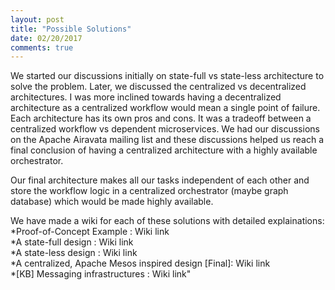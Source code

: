 ```yaml
---
layout: post
title: "Possible Solutions"
date: 02/20/2017    
comments: true
---
```

We started our discussions initially on state-full vs state-less architecture to solve the problem. Later, we discussed the centralized vs decentralized architectures. I was more inclined towards having a decentralized architecture as a centralized workflow would mean a single point of failure. Each architecture has its own pros and cons. It was a tradeoff between a centralized workflow vs dependent microservices. We had our discussions on the Apache Airavata mailing list and these discussions helped us reach a final conclusion of having a centralized architecture with a highly available orchestrator.    

Our final architecture makes all our tasks independent of each other and store the workflow logic in a centralized orchestrator (maybe graph database) which would be made highly available.    

We have made a wiki for each of these solutions with detailed explainations:    
*Proof-of-Concept Example : Wiki link     
*A state-full design : Wiki link     
*A state-less design : Wiki link     
*A centralized, Apache Mesos inspired design [Final]: Wiki link     
*[KB] Messaging infrastructures : Wiki link" 

